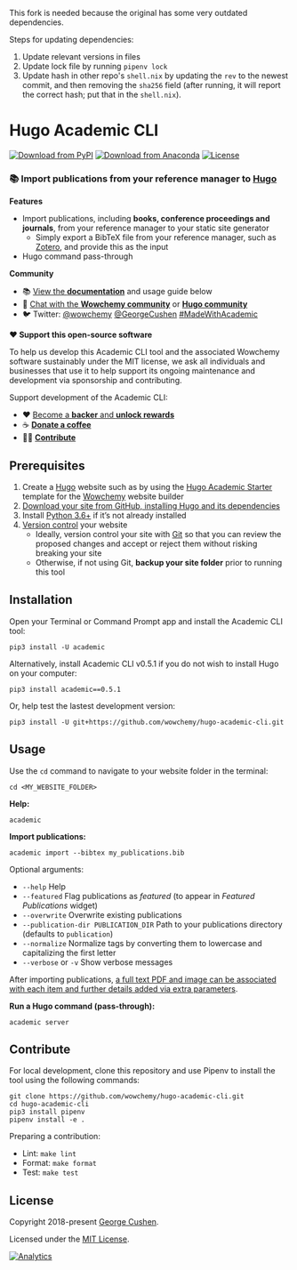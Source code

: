 This fork is needed because the original has some very outdated dependencies.

Steps for updating dependencies:
1) Update relevant versions in files
2) Update lock file by running `pipenv lock`
3) Update hash in other repo's `shell.nix` by updating the `rev` to the newest
commit, and then removing the `sha256` field (after running, it will report the
correct hash; put that in the `shell.nix`).

# Hugo Academic CLI

[![Download from PyPI](https://img.shields.io/pypi/v/academic.svg)](https://pypi.python.org/pypi/academic)
[![Download from Anaconda](https://anaconda.org/conda-forge/academic/badges/version.svg)](https://anaconda.org/conda-forge/academic)
[![License](https://img.shields.io/pypi/l/academic.svg)](https://pypi.python.org/pypi/academic)

### 📚 Import publications from your reference manager to [Hugo](https://gohugo.io/)

**Features**

* Import publications, including **books, conference proceedings and journals**, from your reference manager to your static site generator
  * Simply export a BibTeX file from your reference manager, such as [Zotero](https://www.zotero.org), and provide this as the input
* Hugo command pass-through

**Community**

- 📚 [View the **documentation**](https://wowchemy.com/docs/content/publications/#import-from-bibtex) and usage guide below
- 💬 [Chat with the **Wowchemy community**](https://discord.gg/z8wNYzb) or [**Hugo community**](https://discourse.gohugo.io)
- 🐦 Twitter: [@wowchemy](https://twitter.com/wowchemy) [@GeorgeCushen](https://twitter.com/GeorgeCushen) [#MadeWithAcademic](https://twitter.com/search?q=(%23MadeWithWowchemy%20OR%20%23MadeWithAcademic)&src=typed_query)

**❤️ Support this open-source software**

To help us develop this Academic CLI tool and the associated Wowchemy software sustainably under the MIT license, we ask all individuals and businesses that use it to help support its ongoing maintenance and development via sponsorship and contributing.

Support development of the Academic CLI:

  - ❤️ [Become a **backer** and **unlock rewards**](https://wowchemy.com/sponsor/)
  - ☕️ [**Donate a coffee**](https://paypal.me/cushen)
  - 👩‍💻 [**Contribute**](#contribute)

## Prerequisites

1. Create a [Hugo](https://gohugo.io) website such as by using the [Hugo Academic Starter](https://github.com/wowchemy/starter-hugo-academic) template for the [Wowchemy](https://wowchemy.com) website builder
1. [Download your site from GitHub, installing Hugo and its dependencies](https://wowchemy.com/docs/getting-started/install-hugo-extended/)
1. Install [Python 3.6+](https://realpython.com/installing-python/) if it’s not already installed
1. [Version control](https://guides.github.com/introduction/git-handbook/#version-control) your website
   - Ideally, version control your site with [Git](http://rogerdudler.github.io/git-guide/) so that you can review the proposed changes and accept or reject them without risking breaking your site
   - Otherwise, if not using Git, **backup your site folder** prior to running this tool

## Installation

Open your Terminal or Command Prompt app and install the Academic CLI tool:

    pip3 install -U academic

Alternatively, install Academic CLI v0.5.1 if you do not wish to install Hugo on your computer:

    pip3 install academic==0.5.1
    
Or, help test the lastest development version:

    pip3 install -U git+https://github.com/wowchemy/hugo-academic-cli.git

## Usage

Use the `cd` command to navigate to your website folder in the terminal:

    cd <MY_WEBSITE_FOLDER>

**Help:**

    academic

**Import publications:**

    academic import --bibtex my_publications.bib

Optional arguments:

* `--help` Help
* `--featured` Flag publications as *featured* (to appear in *Featured Publications* widget)
* `--overwrite` Overwrite existing publications
* `--publication-dir PUBLICATION_DIR` Path to your publications directory (defaults to `publication`)
* `--normalize` Normalize tags by converting them to lowercase and capitalizing the first letter
* `--verbose` or `-v` Show verbose messages

After importing publications, [a full text PDF and image can be associated with each item and further details added via extra parameters](https://wowchemy.com/docs/content/publications/#command-line).

**Run a Hugo command (pass-through):**

    academic server

## Contribute

For local development, clone this repository and use Pipenv to install the tool using the following commands:

    git clone https://github.com/wowchemy/hugo-academic-cli.git
    cd hugo-academic-cli
    pip3 install pipenv
    pipenv install -e .

Preparing a contribution:

- Lint: `make lint`
- Format: `make format`
- Test: `make test`

## License

Copyright 2018-present [George Cushen](https://georgecushen.com).

Licensed under the [MIT License](https://github.com/wowchemy/hugo-academic-cli/blob/master/LICENSE.md).

[![Analytics](https://ga-beacon.appspot.com/UA-78646709-2/hugo-academic-cli/readme?pixel)](https://github.com/igrigorik/ga-beacon)

